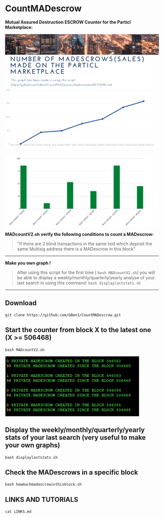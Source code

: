 # CountMADescrow

**Mutual Assured Destruction ESCROW Counter for the Particl Marketplace:**

![Screenshot](mad-1.png)

![Screenshot](mad-2.png)


**MADcountV2.sh verify the following conditions to count a MADescrow:**

>"If there are 2 blind transactions in the same txid which deposit the same Multisig address there is a MADescrow in this block"

***

**Make you own graph !**

>After using this script for the first time ( `bash MADcountV2.sh`) you will be able to display a weekly/monthly/quarterly/yearly analyse of your last search in using this command: `bash displaylaststats.sh`

***

## Download

`git clone https://github.com/GBen1/CountMADescrow.git`

## Start the counter from block X to the latest one (X >= 506468)

`bash MADcountV2.sh`

![Screenshot](madcounter.png)

## Display the weekly/monthly/quarterly/yearly stats of your last search (very useful to make your own graphs)

`bash displaylaststats.sh`

## Check the MADescrows in a specific block

 `bash howmuchmadescrowinthisblock.sh`
 
 ## LINKS AND TUTORIALS

`cat LINKS.md`
